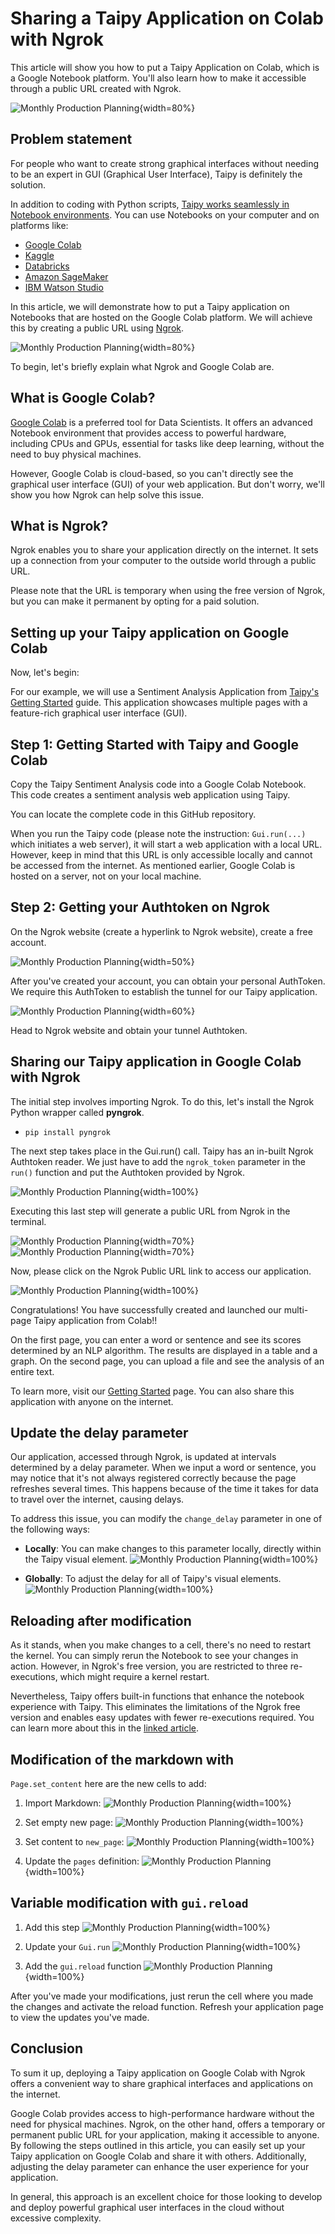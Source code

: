 # Sharing a Taipy Application on Colab with Ngrok

This article will show you how to put a Taipy Application on Colab, which is a Google Notebook platform. You'll also learn how to make it accessible through a public URL created with Ngrok.

![Monthly Production Planning](Sharing_Taipy_Ngrok_1.png){width=80%}

## Problem statement

For people who want to create strong graphical interfaces without needing to be an expert in GUI (Graphical User Interface), Taipy is definitely the solution.

In addition to coding with Python scripts, [Taipy works seamlessly in Notebook environments](https://www.taipy.io/tips/taipy-gui/taipy-in-jupyter-notebooks/). You can use Notebooks on your computer and on platforms like:

- [Google Colab](https://colab.google/)
- [Kaggle](https://www.kaggle.com/)
- [Databricks](https://www.databricks.com/)
- [Amazon SageMaker](https://aws.amazon.com/fr/sagemaker/)
- [IBM Watson Studio](https://www.ibm.com/products/watson-studio)

In this article, we will demonstrate how to put a Taipy application on Notebooks that are hosted on the Google Colab platform. We will achieve this by creating a public URL using [Ngrok](https://ngrok.com/).

![Monthly Production Planning](Sharing_Taipy_Ngrok_1.png){width=80%}

To begin, let's briefly explain what Ngrok and Google Colab are.

## What is Google Colab?

[Google Colab](https://colab.google/) is a preferred tool for Data Scientists. It offers an advanced Notebook environment that provides access to powerful hardware, 
including CPUs and GPUs, essential for tasks like deep learning, without the need to buy physical machines.

However, Google Colab is cloud-based, so you can't directly see the graphical user interface (GUI) of your web application. But don't worry, we'll show you how Ngrok can help solve this issue.

## What is Ngrok?

Ngrok enables you to share your application directly on the internet. It sets up a connection from your computer to the outside world through a public URL.

Please note that the URL is temporary when using the free version of Ngrok, but you can make it permanent by opting for a paid solution.

## Setting up your Taipy application on Google Colab

Now, let's begin:

For our example, we will use a Sentiment Analysis Application from [Taipy's Getting Started](https://github.com/Avaiga/demo-sentiment-analysis) guide. This application showcases multiple pages with a feature-rich graphical user interface (GUI).

## Step 1: Getting Started with Taipy and Google Colab

Copy the Taipy Sentiment Analysis code into a Google Colab Notebook. This code creates a sentiment analysis web application using Taipy.

You can locate the complete code in this GitHub repository.

When you run the Taipy code (please note the instruction: `Gui.run(...)` which initiates a web server), it will start a web application with a local URL. However, keep in mind that 
this URL is only accessible locally and cannot be accessed from the internet. As mentioned earlier, Google Colab is hosted on a server, not on your local machine.

## Step 2: Getting your Authtoken on Ngrok

On the Ngrok website (create a hyperlink to Ngrok website), create a free account.

![Monthly Production Planning](Sharing_Taipy_Ngrok_2.png){width=50%}

After you've created your account, you can obtain your personal AuthToken. We require this AuthToken to establish the tunnel for our Taipy application.

![Monthly Production Planning](Sharing_Taipy_Ngrok_3.png){width=60%}

Head to Ngrok website and obtain your tunnel Authtoken.

## Sharing our Taipy application in Google Colab with Ngrok

The initial step involves importing Ngrok. To do this, let's install the Ngrok Python wrapper called **pyngrok**.

- `pip install pyngrok`

The next step takes place in the Gui.run() call. Taipy has an in-built Ngrok Authtoken reader. We just have to add the `ngrok_token` parameter in the `run()` function and put the Authtoken provided by Ngrok.

![Monthly Production Planning](Sharing_Taipy_Ngrok_4.png){width=100%}

Executing this last step will generate a public URL from Ngrok in the terminal.

![Monthly Production Planning](Sharing_Taipy_Ngrok_5.png){width=70%}
![Monthly Production Planning](Sharing_Taipy_Ngrok_5_1.png){width=70%}

Now, please click on the Ngrok Public URL link to access our application.

![Monthly Production Planning](taipy_ngrok_app.gif){width=100%}

Congratulations! You have successfully created and launched our multi-page Taipy application from Colab!!

On the first page, you can enter a word or sentence and see its scores determined by an NLP algorithm. The results are displayed in a table and a graph. On the second page, you can upload a file and see the analysis of an entire text.

To learn more, visit our [Getting Started](https://docs.taipy.io/en/develop/getting_started/) page. You can also share this application with anyone on the internet.

## Update the delay parameter

Our application, accessed through Ngrok, is updated at intervals determined by a delay parameter. When we input a word or sentence, you may notice that it's not always registered 
correctly because the page refreshes several times. This happens because of the time it takes for data to travel over the internet, causing delays.

To address this issue, you can modify the `change_delay` parameter in one of the following ways:

- **Locally**: You can make changes to this parameter locally, directly within the Taipy visual element.
  ![Monthly Production Planning](Sharing_Taipy_Ngrok_6.png){width=100%}

- **Globally**: To adjust the delay for all of Taipy's visual elements.
  ![Monthly Production Planning](Sharing_Taipy_Ngrok_7.png){width=100%}

## Reloading after modification

As it stands, when you make changes to a cell, there's no need to restart the kernel. You can simply rerun the Notebook to see your changes in action. 
However, in Ngrok's free version, you are restricted to three re-executions, which might require a kernel restart.

Nevertheless, Taipy offers built-in functions that enhance the notebook experience with Taipy. This eliminates the limitations of the Ngrok free version 
and enables easy updates with fewer re-executions required. You can learn more about this in the [linked article](https://www.taipy.io/tips/taipy-gui/taipy-in-jupyter-notebooks/).

## Modification of the markdown with

`Page.set_content` here are the new cells to add:

1. Import Markdown:
   ![Monthly Production Planning](Sharing_Taipy_Ngrok_8.png){width=100%}

2. Set empty new page:
   ![Monthly Production Planning](Sharing_Taipy_Ngrok_9.png){width=100%}

3. Set content to `new_page`:
   ![Monthly Production Planning](Sharing_Taipy_Ngrok_10.png){width=100%}

4. Update the `pages` definition:
   ![Monthly Production Planning](Sharing_Taipy_Ngrok_11.png){width=100%}

## Variable modification with `gui.reload`

1. Add this step
   ![Monthly Production Planning](Sharing_Taipy_Ngrok_12.png){width=100%}

2. Update your `Gui.run`
   ![Monthly Production Planning](Sharing_Taipy_Ngrok_13.png){width=100%}

3. Add the `gui.reload` function
   ![Monthly Production Planning](Sharing_Taipy_Ngrok_14.png){width=100%}

After you've made your modifications, just rerun the cell where you made the changes and activate the reload function. Refresh your application page to view the updates you've made.

## Conclusion

To sum it up, deploying a Taipy application on Google Colab with Ngrok offers a convenient way to share graphical interfaces and applications on the internet.

Google Colab provides access to high-performance hardware without the need for physical machines. Ngrok, on the other hand, offers a temporary or permanent public URL 
for your application, making it accessible to anyone. By following the steps outlined in this article, you can easily set up your Taipy application on Google Colab and 
share it with others. Additionally, adjusting the delay parameter can enhance the user experience for your application.

In general, this approach is an excellent choice for those looking to develop and deploy powerful graphical user interfaces in the cloud without excessive complexity.
